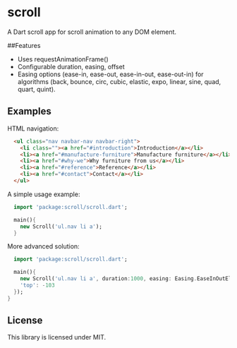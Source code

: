 # scroll

A Dart scroll app for scroll animation to any DOM element.

##Features

* Uses requestAnimationFrame()
* Configurable duration, easing, offset
* Easing options (ease-in, ease-out, ease-in-out, ease-out-in) for algorithms (back, bounce, circ, cubic, elastic, expo, linear, sine, quad, quart, quint).

## Examples

HTML navigation:

```html
  <ul class="nav navbar-nav navbar-right">
    <li class=""><a href="#introduction">Introduction</a></li>
    <li><a href="#manufacture-furniture">Manufacture furniture</a></li>
    <li><a href="#why-we">Why furniture from us</a></li>
    <li><a href="#reference">Reference</a></li>
    <li><a href="#contact">Contact</a></li>
  </ul>
```

A simple usage example:

```dart
  import 'package:scroll/scroll.dart';

  main(){
    new Scroll('ul.nav li a');
  }
```

More advanced solution:

```dart
  import 'package:scroll/scroll.dart';

  main(){
    new Scroll('ul.nav li a', duration:1000, easing: Easing.EaseInOutElastic, offsetOptions: {
    'top': -103
  });
}
```

## License
This library is licensed under MIT.

